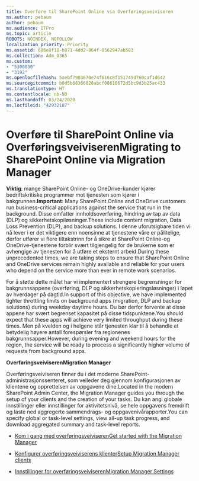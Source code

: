 ```yaml
---
title: Overføre til SharePoint Online via Overføringsveiviseren
ms.author: pebaum
author: pebaum
ms.audience: ITPro
ms.topic: article
ROBOTS: NOINDEX, NOFOLLOW
localization_priority: Priority
ms.assetid: 686e8f18-b871-4dd2-864f-8562947ab583
ms.collection: Adm_O365
ms.custom:
- "5300030"
- "3192"
ms.openlocfilehash: 5aebf7903670e74f616c8f151749d760caf1d642
ms.sourcegitcommit: b0d5b68366028abcf08610672d5bc9d3b25ac433
ms.translationtype: HT
ms.contentlocale: nb-NO
ms.lasthandoff: 03/24/2020
ms.locfileid: "42932187"
---
```

# <a name="migrating-to-sharepoint-online-via-migration-manager"></a><span data-ttu-id="24385-102">Overføre til SharePoint Online via Overføringsveiviseren</span><span class="sxs-lookup"><span data-stu-id="24385-102">Migrating to SharePoint Online via Migration Manager</span></span>

<span data-ttu-id="24385-103">**Viktig**: mange SharePoint Online- og OneDrive-kunder kjører bedriftskritiske programmer mot tjenesten som kjører i bakgrunnen.</span><span class="sxs-lookup"><span data-stu-id="24385-103">**Important**: Many SharePoint Online and OneDrive customers run business-critical applications against the service that run in the background.</span></span> <span data-ttu-id="24385-104">Disse omfatter innholdsoverføring, hindring av tap av data (DLP) og sikkerhetskopiløsninger.</span><span class="sxs-lookup"><span data-stu-id="24385-104">These include content migration, Data Loss Prevention (DLP), and backup solutions.</span></span> <span data-ttu-id="24385-105">I denne uforutsigbare tiden vi nå lever i er det viktigere enn noensinne at tjenestene våre er pålitelige, derfor utfører vi flere tiltakstrinn for å sikre at SharePoint Online-og OneDrive-tjenestene forblir svært tilgjengelig for de brukerne som er avhengige av tjenesten for å utføre et eksternt arbeid.</span><span class="sxs-lookup"><span data-stu-id="24385-105">During these unprecedented times, we are taking steps to ensure that SharePoint Online and OneDrive services remain highly available and reliable for your users who depend on the service more than ever in remote work scenarios.</span></span>

<span data-ttu-id="24385-106">For å støtte dette målet har vi implementert strengere begrensninger for bakgrunnsappene (overføring, DLP og sikkerhetskopieringsløsninger) i løpet av hverdager på dagtid.</span><span class="sxs-lookup"><span data-stu-id="24385-106">In support of this objective, we have implemented tighter throttling limits on background apps (migration, DLP and backup solutions) during weekday daytime hours.</span></span> <span data-ttu-id="24385-107">Du bør derfor forvente at disse appene har svært begrenset kapasitet på disse tidspunktene.</span><span class="sxs-lookup"><span data-stu-id="24385-107">You should expect that these apps will achieve very limited throughput during these times.</span></span> <span data-ttu-id="24385-108">Men på kvelden og i helgene står tjenesten klar til å behandle et betydelig høyere antall forespørsler fra regionenes bakgrunnsapper.</span><span class="sxs-lookup"><span data-stu-id="24385-108">However, during evening and weekend hours for the region, the service will be ready to process a significantly higher volume of requests from background apps.</span></span>

<span data-ttu-id="24385-109">**Overføringsveiviseren**</span><span class="sxs-lookup"><span data-stu-id="24385-109">**Migration Manager**</span></span>

<span data-ttu-id="24385-110">Overføringsveiviseren finner du i det moderne SharePoint-administrasjonssenteret, som veileder deg gjennom konfigurasjonen av klientene og opprettelsen av oppgavene dine.</span><span class="sxs-lookup"><span data-stu-id="24385-110">Located in the modern SharePoint Admin Center, the Migration Manager guides you through the setup of your clients and the creation of your tasks.</span></span> <span data-ttu-id="24385-111">Du kan angi globale innstillinger eller innstillinger for aktivitetsnivå, se hele oppgavens fremdrift og laste ned aggregerte sammendrags- og oppgavenivårapporter.</span><span class="sxs-lookup"><span data-stu-id="24385-111">You can specify global or task-level settings, view all-up task progress, and download aggregated summary and task-level reports.</span></span>

- [<span data-ttu-id="24385-112">Kom i gang med overføringsveiviseren</span><span class="sxs-lookup"><span data-stu-id="24385-112">Get started with the Migration Manager</span></span>](https://docs.microsoft.com/sharepointmigration/mm-get-started)

- [<span data-ttu-id="24385-113">Konfigurer overføringsveiviserens klienter</span><span class="sxs-lookup"><span data-stu-id="24385-113">Setup Migration Manager clients</span></span>](https://docs.microsoft.com/sharepointmigration/mm-setup-clients)

- [<span data-ttu-id="24385-114">Innstillinger for overføringsveiviseren</span><span class="sxs-lookup"><span data-stu-id="24385-114">Migration Manager Settings</span></span>](https://docs.microsoft.com/sharepointmigration/mm-settings)
